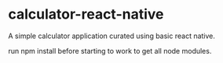 # calculator-react-native
A simple calculator application curated using basic react native.

run npm install before starting to work to get all node modules.
